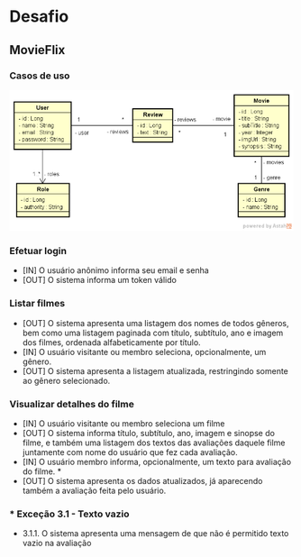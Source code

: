 <h1>Desafio</h1>
<h2>MovieFlix</h2>

<h3>Casos de uso</h3>
<img src="https://github.com/AugustoCesar/assets/blob/main/img/movieflix.png" alt="movieflix"/>

<h3>Efetuar login</h3>
<ul>
  <li>[IN] O usuário anônimo informa seu email e senha</li>
  <li>[OUT] O sistema informa um token válido</li>
</ul>

<h3>Listar filmes</h3>
<ul>
  <li>[OUT] O sistema apresenta uma listagem dos nomes de todos gêneros, bem como uma listagem paginada com título, subtítulo, ano e imagem dos filmes, ordenada alfabeticamente por título.</li>
  <li>[IN] O usuário visitante ou membro seleciona, opcionalmente, um gênero.</li>
  <li>[OUT] O sistema apresenta a listagem atualizada, restringindo somente ao gênero selecionado.</li>
</ul>

<h3>Visualizar detalhes do filme</h3>
<ul>
  <li>[IN] O usuário visitante ou membro seleciona um filme</li>
  <li>[OUT] O sistema informa título, subtítulo, ano, imagem e sinopse do filme, e também uma listagem dos textos das avaliações daquele filme juntamente com nome do usuário que fez cada avaliação.</li>
  <li>[IN] O usuário membro informa, opcionalmente, um texto para avaliação do filme. *</li>
  <li>[OUT] O sistema apresenta os dados atualizados, já aparecendo também a avaliação feita pelo usuário.</li>
</ul>

<h3>* Exceção 3.1 - Texto vazio</h3>
<ul>
  <li>3.1.1. O sistema apresenta uma mensagem de que não é permitido texto vazio na avaliação</li>
</ul>
